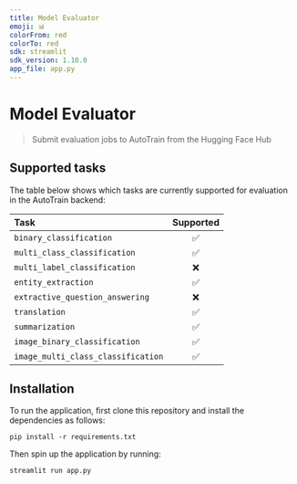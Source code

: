 ```yaml
---
title: Model Evaluator
emoji: 📊
colorFrom: red
colorTo: red
sdk: streamlit
sdk_version: 1.10.0
app_file: app.py
---
```


# Model Evaluator

> Submit evaluation jobs to AutoTrain from the Hugging Face Hub

## Supported tasks

The table below shows which tasks are currently supported for evaluation in the AutoTrain backend:

| Task                               | Supported |
|:-----------------------------------|:---------:|
| `binary_classification`            |     ✅     |
| `multi_class_classification`       |     ✅     |
| `multi_label_classification`       |     ❌     |
| `entity_extraction`                |     ✅     |
| `extractive_question_answering`    |     ❌     |
| `translation`                      |     ✅     |
| `summarization`                    |     ✅     |
| `image_binary_classification`      |     ✅     |
| `image_multi_class_classification` |     ✅     |

## Installation

To run the application, first clone this repository and install the dependencies as follows:

```
pip install -r requirements.txt
```

Then spin up the application by running:

```
streamlit run app.py
```